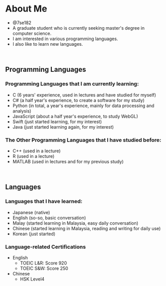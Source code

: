# About Me
<p>

- @7se182
- A graduate student who is currently seeking master's degree in computer science.
- I am interested in various programming languages.
- I also like to learn new languages.
</p>
<br>

## Programming Languages
<p>

### Programming Languages that I am currently learning:
  - C (6 years' experience, used in lectures and have studied for myself)
  - C# (a half year's experience, to create a software for my study)
  - Python (in total, a year's experience, mainly for data processing and analysis)
  - JavaScript (about a half year's experience, to study WebGL)
  - Swift (just started learning, for my interest)
  - Java (just started learning again, for my interest)
</p>
<p>

### The Other Programming Languages that I have studied before:
  - C++ (used in a lecture)
  - R (used in a lecture)
  - MATLAB (used in lectures and for my previous study)
</p>
<br>  

## Languages 
<p>
  
### Languages that I have learned:
  - Japanese (native)
  - English (so-so, basic conversation)
  - Malay (started learning in Malaysia, easy daily conversation)
  - Chinese (started learning in Malaysia, reading and writing for daily use)
  - Korean (just started)
</p>
<p>

### Language-related Certifications
  - English
    - TOEIC L&R: Score 920
    - TOEIC S&W: Score 250
  - Chinese
    - HSK Level4
</p>

<!---
7se182/7se182 is a ✨ special ✨ repository because its `README.md` (this file) appears on your GitHub profile.
You can click the Preview link to take a look at your changes.
--->
